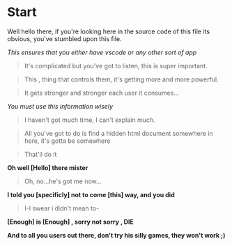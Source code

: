 # Start

Well hello there, if you're looking here in the source code of this file its obvious, you've stumbled upon this file.

*This ensures that you either have vscode or any other sort of app*

>It's complicated but you've got to listen, this is super important.

>This , thing that controls them, it's getting more and more powerful.

>It gets stronger and stronger each user it consumes...

*You must use this information wisely*

>I haven't got much time, I can't explain much.

>All you've got to do is find a hidden html document somewhere in here, it's gotta be somewhere

>That'll do it

**Oh well [Hello] there mister**

>Oh, no...he's got me now...

**I told you [specificly] not to come [this] way, and you did**

>I-I swear i didn't mean to-

**[Enough] is [Enough] , sorry not sorry , DIE**

**And to all you users out there, don't try his silly games, they won't work ;)**

